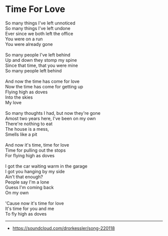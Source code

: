 # Time For Love

So many things I've left unnoticed\
So many things I've left undone\
Ever since we both left the office\
You were on a run\
You were already gone\
\
So many people I've left behind\
Up and down they stomp my spine\
Since that time, that you were mine\
So many people left behind\
\
And now the time has come for love\
Now the time has come for getting up\
Flying high as doves\
Into the skies\
My love\
\
So many thoughts I had, but now they're gone\
Amost two years here, I've been on my own\
There're nothing to eat\
The house is a mess,\
Smells like a pit\
\
And now it's time, time for love\
Time for pulling out the stops\
For flying high as doves\
\
I got the car waiting warm in the garage\
I got you hanging by my side\
Ain't that enough?\
People say I'm a lone\
Guess I'm coming back\
On my own\
\
'Cause now it's time for love\
It's time for you and me\
To fly high as doves

---
- https://soundcloud.com/drorkessler/song-220118




